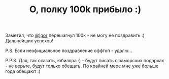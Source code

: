 ﻿---
title: "О, полку 100k прибыло :)"
se.owner.user_id: 195342
se.owner.display_name: "Harry"
se.owner.link: "https://ru.meta.stackoverflow.com/users/195342/harry"
se.link: "https://ru.meta.stackoverflow.com/questions/10242/%d0%9e-%d0%bf%d0%be%d0%bb%d0%ba%d1%83-100k-%d0%bf%d1%80%d0%b8%d0%b1%d1%8b%d0%bb%d0%be"
se.question_id: 10242
se.post_type: question
se.score: 41
---
<p>Заметил, что <a href="https://ru.stackoverflow.com/users/176262/igor">@Igor</a> перешагнул 100k - не могу не поздравить :)<br>
Дальнейших успехов!</p>

<p>P.S. Если неофициальное поздравление оффтоп - удалю...</p>

<p>P.P.S. Для, так сказать, юбиляра :) - будут писать о заморских подарках - не верьте, будут только обещать. По крайней мере мне уже больше года обещают :)</p>
